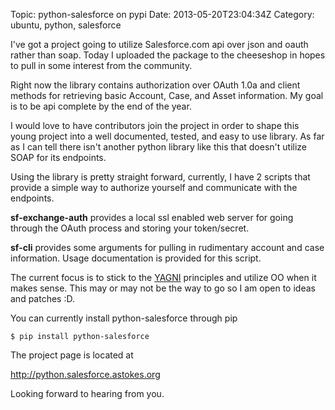 Topic: python-salesforce on pypi
Date: 2013-05-20T23:04:34Z
Category: ubuntu, python, salesforce

I've got a project going to utilize Salesforce.com api over json and oauth
rather than soap. Today I uploaded the package to the cheeseshop in hopes to
pull in some interest from the community.

Right now the library contains authorization over OAuth 1.0a and client methods
for retrieving basic Account, Case, and Asset information. My goal is to be api
complete by the end of the year.

I would love to have contributors join the project in order to shape this young
project into a well documented, tested, and easy to use library. As far as
I can tell there isn't another python library like this that doesn't utilize
SOAP for its endpoints.

Using the library is pretty straight forward, currently, I have 2 scripts that
provide a simple way to authorize yourself and communicate with the endpoints.

**sf-exchange-auth** provides a local ssl enabled web server for going through
the OAuth process and storing your token/secret.

**sf-cli** provides some arguments for pulling in rudimentary account and case
information. Usage documentation is provided for this script.

The current focus is to stick to the
[YAGNI](http://en.wikipedia.org/wiki/You_Ain%27t_Gonna_Need_It) principles and
utilize OO when it makes sense. This may or may not be the way to go so I am
open to ideas and patches :D.

You can currently install python-salesforce through pip

    $ pip install python-salesforce

The project page is located at

http://python.salesforce.astokes.org

Looking forward to hearing from you.
